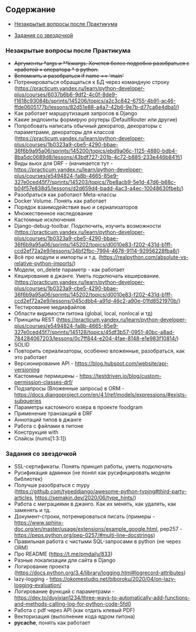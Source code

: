 ## Содержание

* [Незакрытые вопросы после Практикума](#незакрытые-вопросы-после-практикума)

* [Задания со звездочкой](#задания-со-звездочкой)

### Незакрытые вопросы после Практикума

* ~~Аргументы *args и **kwargs. Хочется более подробно разобраться с «работой » оператора * в python.~~
*  ~~Вспомнить и разобраться if name == 'main'~~
*  Потренироваться обращаться к БД через командную строку (https://practicum.yandex.ru/learn/python-developer-plus/courses/6037b6b6-9df2-4c0f-8de9-f1618c93084b/sprints/145206/topics/a2c3c842-6755-4b91-ac46-ffde0605177b/lessons/82d51e88-a4a7-42b6-9e7b-d77ca6e4dba1/)
*  Как работает маршрутизация запросов в Django
* Какие эндпоинты формирую роутеры (DefaultRouter или другие)
* Попробовать написать обычный декоратор, декораторы с параметрами, декораторы для классов (https://practicum.yandex.ru/learn/python-developer-plus/courses/1b0323a9-cbe5-4290-bbae-36f6b9a95a06/sprints/145200/topics/ebd9a06c-1125-4880-bdb4-8ba5dc0689d8/lessons/43bdf727-201b-4c72-b885-233e446b841f/)
* Виды вьюх для DRF - (начинается тут - https://practicum.yandex.ru/learn/python-developer-plus/courses/e5494824-fa8b-4665-85e9-327e0ced45f7/sprints/145203/topics/7be8acb9-5e1d-47d6-b68c-b04f57e838d5/lessons/d2d659d4-badd-4ac3-a4ec-10048630fbeb/)
* Разобраться как работают Meta-классы
* Docker Volume. Понять как работает
* Порядок взаимодействия вью и сериализаторов
* Множественное наследование
* Кастомные исключения
* Django-debug-toolbar. Подключить, изучить возможности (https://practicum.yandex.ru/learn/python-developer-plus/courses/1b0323a9-cbe5-4290-bbae-36f6b9a95a06/sprints/145202/topics/d0010e83-f202-431d-b1ff-ccd2ef72a2e9/lessons/34bf2fbc-7994-4678-9114-92956228fba8/)
* Всё про модули и импорты и т.д. (https://realpython.com/absolute-vs-relative-python-imports/)
* Модели, on_delete параметр - как работает
* Кеширование в джанге. Уметь подключать кеширование. (https://practicum.yandex.ru/learn/python-developer-plus/courses/1b0323a9-cbe5-4290-bbae-36f6b9a95a06/sprints/145202/topics/d0010e83-f202-431d-b1ff-ccd2ef72a2e9/lessons/045cdbb4-a91d-46c2-a90e-01fd8521970b/)
* Тестирование медиафайлов
* Области видимости питона (global, local, nonlocal и тд)
* Принципы REST (https://practicum.yandex.ru/learn/python-developer-plus/courses/e5494824-fa8b-4665-85e9-327e0ced45f7/sprints/145128/topics/45df3b57-0951-40bc-a8ad-784284067203/lessons/0c7ff844-e204-4fae-8148-e1e983f10814/)
* SOLID
* Повторить сериализаторы, особенно вложенные, разобраться, как это работает
* Версионирование API - https://blog.hubspot.com/website/api-versioning
* Кастомные пермишены - https://testdriven.io/blog/custom-permission-classes-drf/
* Подзапросы (Вложенные запросы) в ORM - https://docs.djangoproject.com/en/4.1/ref/models/expressions/#exists-subqueries
* Параметры кастомного юзера в проекте foodgram
* Применение транзакций в DRF
* Аннотаций типов в джанге
* Работа с файлами в питоне
* Конструкция with
* Слайсы (nums[1:3:1])

### Задания со звездочкой

* SSL-сертификаты. Понять принцип работы, уметь подключать
* Русификация админки (не понял как русифицировать модели библиотек)
* Получше разобраться с mypy (https://github.com/typeddjango/awesome-python-typing#third-party-articles, https://semakin.dev/2020/06/type_hints/)
* Работа с миграциями в джанго. Как их менять, как удалять, как заменять и тд.
* Документ-строки, потренироваться писать (примеры - https://www.sphinx-doc.org/en/master/usage/extensions/example_google.html, pep257 - https://peps.python.org/pep-0257/#multi-line-docstrings)
* Правильная работа с чистыми SQL-запросами в python (не через ORM)
* Про README (https://t.me/pmdaily/833)
* Разные локализации для сайта в Django
* Логирование проекта (https://docs.python.org/3.4/library/logging.html#logrecord-attributes)
* lazy-logging - https://okomestudio.net/biboroku/2020/04/on-lazy-logging-evaluation/
* Логирование функций с параметрами - https://dev.to/duyixian1234/three-ways-to-automatically-add-functions-and-methods-calling-log-for-python-code-5fd0
* Работа с pdf через API (как отдать клевый PDF)
* Векторизация (выполнение кода ядром питона)
* __pycache__, понять как работает
